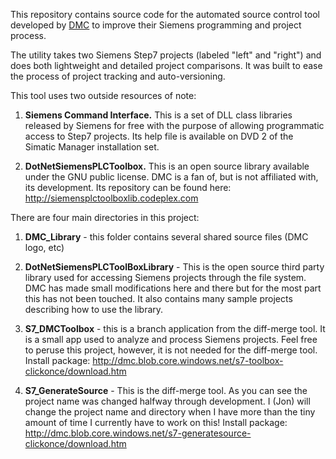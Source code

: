 This repository contains source code for the automated source control tool developed by [DMC](http://www.dmcinfo.com) to improve their Siemens programming and project process.

The utility takes two Siemens Step7 projects (labeled "left" and "right") and does both lightweight and detailed project comparisons. It was built to ease the process of project tracking and auto-versioning.

This tool uses two outside resources of note:

1. **Siemens Command Interface.** This is a set of DLL class libraries released by Siemens for free with the purpose of allowing programmatic access to Step7 projects. Its help file is available on DVD 2 of the Simatic Manager installation set.

2. **DotNetSiemensPLCToolbox.** This is an open source library available under the GNU public license. DMC is a fan of, but is not affiliated with, its development. Its repository can be found here: http://siemensplctoolboxlib.codeplex.com


There are four main directories in this project:

1. **DMC\_Library** - this folder contains several shared source files (DMC logo, etc)

2. **DotNetSiemensPLCToolBoxLibrary** - This is the open source third party library used for accessing Siemens projects through the file system. DMC has made small modifications here and there but for the most part this has not been touched. It also contains many sample projects describing how to use the library.

3. **S7\_DMCToolbox** - this is a branch application from the diff-merge tool. It is a small app used to analyze and process Siemens projects. Feel free to peruse this project, however, it is not needed for the diff-merge tool. Install package: http://dmc.blob.core.windows.net/s7-toolbox-clickonce/download.htm

4. **S7\_GenerateSource** - This is the diff-merge tool. As you can see the project name was changed halfway through development. I (Jon) will change the project name and directory when I have more than the tiny amount of time I currently have to work on this! Install package: http://dmc.blob.core.windows.net/s7-generatesource-clickonce/download.htm